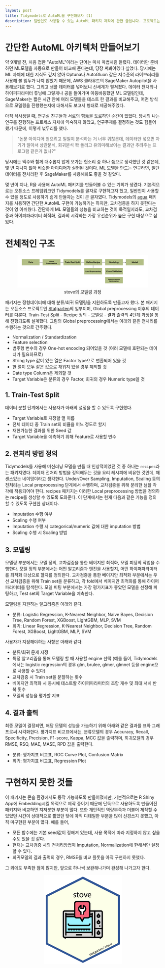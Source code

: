 ```yaml
---
layout: post
title: Tidymodels로 AutoML을 구현해보자 (1)
description: 일반인도 사용할 수 있는 AutoML 패키지 제작에 관한 글입니다. 프로젝트는 아직 진행 중이며, 그간 고민했던 것들과 앞으로 해결해야할 것들을 정리하고, 공유하기 위해 글로 남깁니다.
---
```


# 간단한 AutoML 아키텍처 만들어보기

약 9개월 전, 처음 접한 "AutoML"이라는 단어는 마치 마법처럼 들렸다. 데이터만 준비하면 ML모델을 자동으로 만들어 비교해 준다는데, 당장 써봐야겠다 싶었다. 당시에는 ML 자체에 대한 지식도 깊지 않아 Optuna나 AutoGluon 같은 저수준의 라이브러리를 사용해 볼 엄두가 나지 않았기 때문에, AWS 클라우드의 SageMaker Autopilot을 사용해보기로 했다. 그리고 샘플 데이터를 넣어보니 신세계가 펼쳐졌다. 데이터 전처리나 하이퍼파라미터 튜닝에 그렇게나 공을 들여가며 아등바등했던 ML 모델링인데, SageMaker는 짧은 시간 안에 여러 모델들을 테스트 한 결과를 비교해주고, 어떤 방식으로 모델링을 진행했는지에 대해서도 보고서 형태로 제공해주었다.

아직 석사생일 때, 연구실 친구들과 서로의 힘듦을 토로하던 순간이 있었다. 당시의 나는 연구를 진행하는 프로세스 자체에 익숙하지 않았고, 연구주제를 결정하는 것도 힘들어 했기 때문에, 이렇게 넋두리를 했다.

> "논문 아이디어 얻으려고 일일이 분석하는 거 너무 귀찮은데, 데이터만 넣으면 자기가 알아서 상관분석, 회귀분석 쫙 돌리고 유의미해보이는 결과만 추려주는 프로그램 같은거 없나?"

당시에는 맥주와 함께 대수롭지 않게 오가는 헛소리 중 하나 쯤으로 생각했던 것 같은데, 몇 년 지나지 않아 비슷한 아이디어가 실현된 것이다. ML 모델을 만드는 연구라면, 일단 데이터를 전처리한 후 SageMaker를 사용해봐도 좋을 것 같았다. 

몇 년이 지나, R을 사용해 AutoML 패키지를 만들어볼 수 있는 기회가 생겼다. 기본적으로는 오픈소스 프레임워크인 Tidymodels를 골자로 구현하고자 했고, 일반인이 사용할 수 있을 정도로 사용하기 쉽게 만들자는 것이 큰 골자였다. Tidymodels의 [agua](https://agua.tidymodels.org/articles/auto_ml.html) 패키지를 사용하면 간단한 AutoML 구현이 가능하기는 하지만, 교차검증을 하지 못한다는 것이 영 아쉬웠다. 간단하게 ML 모델들의 성능을 비교하는 것이 목적일지라도, 교차검증과 하이퍼파라미터 최적화, 결과의 시각화는 가장 우선순위가 높은 구현 대상으로 삼았다.

# 전체적인 구조

<div align="center" class="image-with-caption">
  <figure>
    <img src="/assets/img/illustration/2023-02-26_1.png" alt="image description">
    <figcaption>stove의 모델링 과정</figcaption>
  </figure>
</div>


패키지는 정형데이터에 대해 분류/회귀 모델링을 지원하도록 만들고자 했다. 본 패키지는 오픈소스 프로젝트인 [Statgarten](https://www.r-bloggers.com/2023/03/introduction-to-data-analysis-with-statgarten/)의 일부이며, Global preprocessing 이후의 데이터를 다룬다. Train-Test Split - Recipe 정의 - 모델링 - 결과 출력의 4단계 과정을 통해 진행되도록 설계했다. 그림의 Global preprocessing에서는 아래와 같은 전처리를 수행하는 것으로 간주했다.

  - Normalization / Standardization
  - Feature selection
  - 범주형 변수의 경우 One-hot encoding 되어있을 것 (여러 모델에 호환되는 데이터가 필요하므로)
  - String type 값이 있는 열은 Factor type으로 변환되어 있을 것
  - 한 열이 모두 같은 값으로 채워져 있을 경우 제외할 것
  - Date type Column은 제외할 것
  - Target Variable은 분류의 경우 Factor, 회귀의 경우 Numeric type일 것

## 1. Train-Test Split

데이터 분할 단계에서는 사용자가 아래의 설정을 할 수 있도록 구현했다. 

  - Target Variable로 지정할 열 이름
  - 전체 데이터 중 Train set의 비율을 어느 정도로 할지
  - 재현가능한 결과를 위한 Seed 값
  - Target Variable을 예측하기 위해 Feature로 사용할 변수

## 2. 전처리 방법 정의

Tidymodels를 사용해 머신러닝 모델을 만들 때 인상적이었던 것 중 하나는 `recipes`라는 패키지였다. 데이터 전처리 방법을 정의해두는 것을 요리 레시피에 비유한 것인데, 꽤 센스있는 네이밍이라고 생각한다. Under/Over Sampling, Imputation, Scaling 등의 전처리는 Local preprocessing 단계에서 수행하며, 교차검증을 위해 분리한 샘플 각각에 적용되어야 한다. recipes 패키지는 이러한 Local preprocessing 방법을 정의하는 recipe를 생성할 수 있도록 도와준다. 이 단계에서는 현재 다음과 같은 기능을 정의할 수 있도록 구현한 상태이다.

  - Imputation 수행 여부
  - Scaling 수행 여부
  - Imputation 수행 시 categorical/numeric 값에 대한 imputation 방법
  - Scaling 수행 시 Scaling 방법

## 3. 모델링

모델링 부분에서는 모델 정의, 교차검증을 통한 베이지안 최적화, 모델 피팅의 작업을 수행한다. 모델 정의 부분에서는 어떤 알고리즘과 엔진을 사용할지, 어떤 하이퍼파라미터를 최적화 대상으로 할지를 정의한다. 교차검증을 통한 베이지안 최적화 부분에서는 우선 교차검증을 위해 Train set을 분류하고, 각 fold에서 베이지안 최적화를 통해 하이퍼파라미터를 탐색한다. 모델 피팅 부분에서는 가장 평가지표가 좋았던 모델을 선정해 피팅하고, Test set의 Target Variable을 예측한다. 

모델링을 지원하는 알고리즘은 아래와 같다. 

  - 분류: Logistic Regression, K-Nearest Neighbor, Naive Bayes, Decision Tree, Random Forest, XGBoost, LightGBM, MLP, SVM
  - 회귀: Linear Regression, K-Nearest Neighbor, Decision Tree, Random Forest, XGBoost, LightGBM, MLP, SVM

사용자가 지정해야하는 사항은 아래와 같다.

  -  분류/회귀 문제 지정
  - 특정 알고리즘을 통해 모델링 할 때 사용할 engine 선택 (예를 들어, Tidymodels에서는 logistic regression의 경우 glm, brulee, glmer, glmnet 등을 engine으로 사용할 수 있다)
  - 교차검증 시 Train set을 분할하는 횟수
  - 베이지안 최적화 시 동시에 테스트할 하이퍼파라미터의 조합 개수 및 최대 서치 반복 횟수
  - 모델의 성능을 평가할 지표

## 4. 결과 출력

최종 모델이 결정되면, 해당 모델의 성능을 가늠하기 위해 아래와 같은 결과를 표와 그래프로써 시각화한다. 평가지표 비교표에서는, 분류모델의 경우 Accuracy, Recall, Specificity, Precision, F1-score, Kappa, MCC 값을 출력하며, 회귀모델의 경우 RMSE, RSQ, MAE, MASE, RPD 값을 출력한다. 

 - 분류: 평가지표 비교표, ROC Curve Plot, Confusion Matrix
 - 회귀: 평가지표 비교표, Regression Plot

# 구현하지 못한 것들

이 패키지는 콘솔 환경에서도 동작 가능하도록 만들어졌지만, 기본적으로는 R Shiny App에 Embedding시킬 목적으로 제작 중이기 때문에 단독으로 사용하도록 만들어진 패키지와 비교하면 지저분한 부분이 많다. 또한 개인적인 역량부족과 더불어 제작할 수 있었던 시간이 상대적으로 짧았던 탓에 아직 디테일한 부분을 많이 신경쓰지 못했고, 아직 미구현된 부분이 많다. 예를 들어, 

  - 모든 함수에는 기본 seed값이 정해져 있는데, 사용 목적에 따라 지정하지 않고 싶을 수도 있을 것 같다. 
  - 현재는 교차검증 시의 전처리방법이 Imputation, Normalization에 한해서만 설정할 수 있다. 
  - 회귀모델의 결과 출력의 경우, RMSE를 비교 플롯을 아직 구현하지 못했다. 

 그 외에도 부족한 점이 많지만, 앞으로 하나씩 보완해나가며 완성해 나가고자 한다.

<p align="center">
  <a href="https://github.com/statgarten/stove">
    <img src="/assets/img/portfolio/stove_logo.png" height="50%" width="50%">
  </a>
</p>
